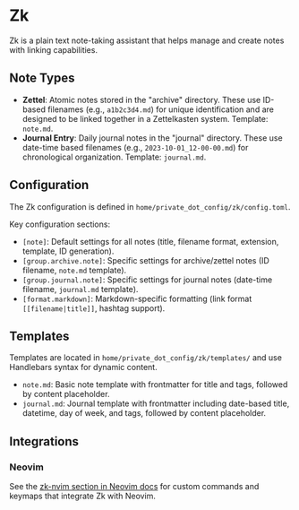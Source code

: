 # Zk

Zk is a plain text note-taking assistant that helps manage and create notes
with linking capabilities.

## Note Types

- **Zettel**: Atomic notes stored in the "archive" directory. These use
ID-based filenames (e.g., `a1b2c3d4.md`) for unique identification and are
designed to be linked together in a Zettelkasten system. Template: `note.md`.
- **Journal Entry**: Daily journal notes in the "journal" directory. These use
date-time based filenames (e.g., `2023-10-01_12-00-00.md`) for chronological
organization. Template: `journal.md`.

## Configuration

The Zk configuration is defined in `home/private_dot_config/zk/config.toml`.

Key configuration sections:

- `[note]`: Default settings for all notes (title, filename format, extension,
template, ID generation).
- `[group.archive.note]`: Specific settings for archive/zettel notes (ID
filename, `note.md` template).
- `[group.journal.note]`: Specific settings for journal notes (date-time
filename, `journal.md` template).
- `[format.markdown]`: Markdown-specific formatting (link format
`[[filename|title]]`, hashtag support).

## Templates

Templates are located in `home/private_dot_config/zk/templates/` and use
Handlebars syntax for dynamic content.

- `note.md`: Basic note template with frontmatter for title and tags, followed
by content placeholder.
- `journal.md`: Journal template with frontmatter including date-based title,
datetime, day of week, and tags, followed by content placeholder.

## Integrations

### Neovim

See the [zk-nvim section in Neovim docs](./nvim.md#zk) for custom commands
and keymaps that integrate Zk with Neovim.


